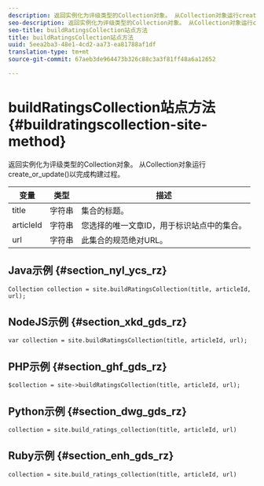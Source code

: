 ```yaml
---
description: 返回实例化为评级类型的Collection对象。 从Collection对象运行create_or_update()以完成构建过程。
seo-description: 返回实例化为评级类型的Collection对象。 从Collection对象运行create_or_update()以完成构建过程。
seo-title: buildRatingsCollection站点方法
title: buildRatingsCollection站点方法
uuid: 5eea2ba3-48e1-4cd2-aa73-ea81788af1df
translation-type: tm+mt
source-git-commit: 67aeb3de964473b326c88c3a3f81ff48a6a12652

---
```



# buildRatingsCollection站点方法{#buildratingscollection-site-method}

返回实例化为评级类型的Collection对象。 从Collection对象运行create_or_update()以完成构建过程。

| 变量 | 类型 | 描述 |
|--- |--- |--- |
| title | 字符串 | 集合的标题。 |
| articleId | 字符串 | 您选择的唯一文章ID，用于标识站点中的集合。 |
| url | 字符串 | 此集合的规范绝对URL。 |

## Java示例 {#section_nyl_ycs_rz}

```
Collection collection = site.buildRatingsCollection(title, articleId, url); 
```

## NodeJS示例 {#section_xkd_gds_rz}

```
var collection = site.buildRatingsCollection(title, articleId, url); 
```

## PHP示例 {#section_ghf_gds_rz}

```
$collection = site->buildRatingsCollection(title, articleId, url); 
```

## Python示例 {#section_dwg_gds_rz}

```
collection = site.build_ratings_collection(title, articleId, url) 
```

## Ruby示例 {#section_enh_gds_rz}

```
collection = site.build_ratings_collection(title, articleId, url) 
```

